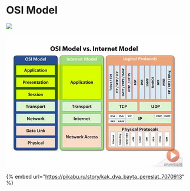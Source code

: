 # OSI Model

![](https://miro.medium.com/max/4000/1\*-hQHFX-UjlruHDf9Je0lXg.png)

![](<../.gitbook/assets/image (1).png>)

{% embed url="https://pikabu.ru/story/kak_dva_bayta_pereslat_7070913" %}
